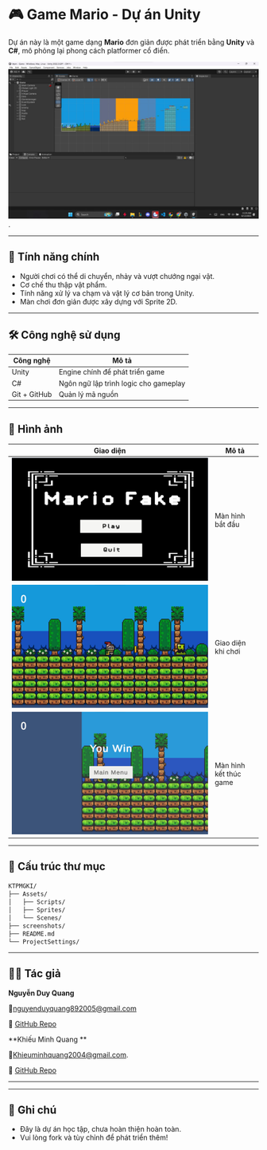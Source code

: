 
# 🎮 Game Mario - Dự án Unity

Dự án này là một game dạng **Mario** đơn giản được phát triển bằng **Unity** và **C#**, mô phỏng lại phong cách platformer cổ điển.

![Ảnh demo](https://github.com/NguyenDuyQuang2005/KTPMGKI/blob/main/93e4caab-f29b-4ba2-ac33-40d698208bb0.jpg?raw=true).

---

## 🚀 Tính năng chính

- Người chơi có thể di chuyển, nhảy và vượt chướng ngại vật.
- Cơ chế thu thập vật phẩm.
- Tính năng xử lý va chạm và vật lý cơ bản trong Unity.
- Màn chơi đơn giản được xây dựng với Sprite 2D.

---

## 🛠 Công nghệ sử dụng

| Công nghệ | Mô tả |
|----------|-------|
| Unity    | Engine chính để phát triển game |
| C#       | Ngôn ngữ lập trình logic cho gameplay |
| Git + GitHub | Quản lý mã nguồn |

---

## 📸 Hình ảnh

| Giao diện | Mô tả |
|----------|------|
| ![Start](https://github.com/NguyenDuyQuang2005/KTPMGKI/blob/main/2c4a5747-8f6c-4285-bbdf-dac6b59a677c.jpg?raw=true) | Màn hình bắt đầu |
| ![Gameplay](https://github.com/NguyenDuyQuang2005/KTPMGKI/blob/main/93eb463f-3931-4859-ae1e-3d06cb302faf.jpg?raw=true) | Giao diện khi chơi |
| ![Game Win](https://github.com/NguyenDuyQuang2005/KTPMGKI/blob/main/11d3f5b3-7285-4a70-aaf2-fcc8286d9600.jpg?raw=true) | Màn hình kết thúc game |
---

## 📂 Cấu trúc thư mục

```
KTPMGKI/
├── Assets/
│   ├── Scripts/
│   ├── Sprites/
│   └── Scenes/
├── screenshots/
├── README.md
└── ProjectSettings/
```

---

## 🧑‍💻 Tác giả

**Nguyễn Duy Quang** 

📧[nguyenduyquang892005@gmail.com](mailto:nguyenduyquang2005@gmail.com)  

🔗 [GitHub Repo](https://github.com/NguyenDuyQuang2005/KTPMGKI)

**Khiếu Minh Quang **

📧[Khieuminhquang2004@gmail.com](mailto:Khieuminhquang2004@gmail.com).

🔗 [GitHub Repo](https://github.com/NguyenDuyQuang2005/KTPMGKI)

---

---

## 📌 Ghi chú

- Đây là dự án học tập, chưa hoàn thiện hoàn toàn.
- Vui lòng fork và tùy chỉnh để phát triển thêm!
